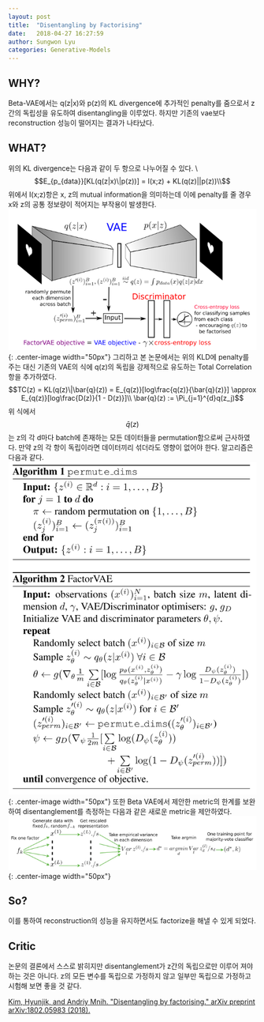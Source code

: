 ```yaml
---
layout: post
title:  "Disentangling by Factorising"
date:   2018-04-27 16:27:59
author: Sungwon Lyu
categories: Generative-Models
---
```


## WHY? 
Beta-VAE에서는 q(z|x)와 p(z)의 KL divergence에 추가적인 penalty를 줌으로서 z간의 독립성을 유도하여 disentangling을 이루었다. 하지만 기존의 vae보다 reconstruction 성능이 떨어지는 결과가 나타났다. 

## WHAT?
위의 KL divergence는 다음과 같이 두 항으로 나누어질 수 있다. \\
$$E_{p_{data}}[KL(q(z|x)\|p(z))] = I(x;z) + KL(q(z)||p(z))\\$$
위에서 I(x;z)항은 x, z의 mutual information을 의미하는데 이에 penalty를 줄 경우 x와 z의 공통 정보량이 적어지는 부작용이 발생한다. 
![image](/assets/images/fvae1.png){: .center-image width="50px"}
그리하고 본 논문에서는 위의 KLD에 penalty를 주는 대신 기존의 VAE의 식에 q(z)의 독립을 강제적으로 유도하는 Total Correlation항을 추가하였다. 
$$TC(z) = KL(q(z)\|\bar{q}(z)) = E_{q(z)}[log\frac{q(z)}{\bar{q}(z)}] \approx E_{q(z)}[log\frac{D(z)}{1 - D(z)}]\\
\bar{q}(z) := \Pi_{j=1}^{d}q(z_j)$$
위 식에서 $$\bar{q}(z)$$는 z의 각 d마다 batch에 존재하는 모든 데이터들을 permutation함으로써 근사하였다. 만약 z의 각 항이 독립이라면 데이터끼리 섞더라도 영향이 없어야 한다. 알고리즘은 다음과 같다. 
![image](/assets/images/fvae2.png){: .center-image width="50px"}
또한 Beta VAE에서 제안한 metric의 한계를 보완하여 disentanglement를 측정하는 다음과 같은 새로운 metric을 제안하였다. 
![image](/assets/images/fvae3.png){: .center-image width="50px"}

## So?
이를 통하여 reconstruction의 성능을 유지하면서도 factorize을 해낼 수 있게 되었다. 

## Critic
논문의 결론에서 스스로 밝히지만 disentanglement가 z간의 독립으로만 이루어 져야 하는 것은 아니다. z의 모든 변수를 독립으로 가정하지 않고 일부만 독립으로 가정하고 시험해 보면 좋을 것 같다. 

[Kim, Hyunjik, and Andriy Mnih. "Disentangling by factorising." arXiv preprint arXiv:1802.05983 (2018).](https://arxiv.org/abs/1802.05983)
